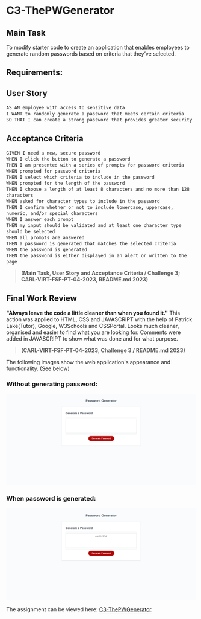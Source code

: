 # C3-ThePWGenerator

## Main Task

To modify starter code to create an application that enables employees to generate random passwords based on criteria that they’ve selected.

## Requirements:

## User Story

```
AS AN employee with access to sensitive data
I WANT to randomly generate a password that meets certain criteria
SO THAT I can create a strong password that provides greater security
```
## Acceptance Criteria

```
GIVEN I need a new, secure password
WHEN I click the button to generate a password
THEN I am presented with a series of prompts for password criteria
WHEN prompted for password criteria
THEN I select which criteria to include in the password
WHEN prompted for the length of the password
THEN I choose a length of at least 8 characters and no more than 128 characters
WHEN asked for character types to include in the password
THEN I confirm whether or not to include lowercase, uppercase, numeric, and/or special characters
WHEN I answer each prompt
THEN my input should be validated and at least one character type should be selected
WHEN all prompts are answered
THEN a password is generated that matches the selected criteria
WHEN the password is generated
THEN the password is either displayed in an alert or written to the page
```
> **(Main Task, User Story and Acceptance Criteria / Challenge 3; CARL-VIRT-FSF-PT-04-2023, README.md 2023)** 

## Final Work Review

**"Always leave the code a little cleaner than when you found it."**  This action was applied to HTML, CSS and JAVASCRIPT with the help of Patrick Lake(Tutor), Google, W3Schools and CSSPortal. Looks much cleaner, organised and easier to find what you are looking for. Comments were added in JAVASCRIPT to show what was done and for what purpose. 
> **(CARL-VIRT-FSF-PT-04-2023, Challenge 3 / README.md 2023)**

The following images show the web application's appearance and functionality. (See below)

### Without generating password:
![assets/images/C3-Main.png](assets/images/C3-Main.png)

### When password is generated:
![assets/images/C3-PW.png](assets/images/C3-PW.png)


The assignment can be viewed here: [C3-ThePWGenerator](https://smarquis85.github.io/C3-ThePWGenerator/)